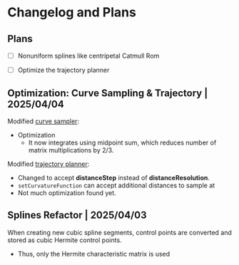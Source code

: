 # Changelog and Plans


## Plans

- [ ] Nonuniform splines like centripetal Catmull Rom
- [ ] Optimize the trajectory planner


## Optimization: Curve Sampling & Trajectory | 2025/04/04

Modified [curve sampler](./src/Pas1-Lib/Planning/Splines/curve-sampler.cpp):
- Optimization
	- It now integrates using midpoint sum, which reduces number of matrix multiplications by 2/3.

Modified [trajectory planner](./src/Pas1-Lib/Planning/Trajectories/trajectory-planner.cpp):
- Changed to accept **distanceStep** instead of **distanceResolution**.
- `setCurvatureFunction` can accept additional distances to sample at
- Not much optimization found yet.


## Splines Refactor | 2025/04/03

When creating new cubic spline segments, control points are converted and stored as cubic Hermite control points.
- Thus, only the Hermite characteristic matrix is used
